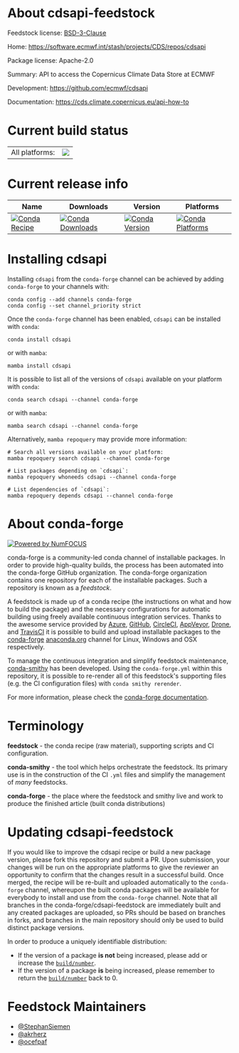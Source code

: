 About cdsapi-feedstock
======================

Feedstock license: [BSD-3-Clause](https://github.com/conda-forge/cdsapi-feedstock/blob/main/LICENSE.txt)

Home: https://software.ecmwf.int/stash/projects/CDS/repos/cdsapi

Package license: Apache-2.0

Summary: API to access the Copernicus Climate Data Store at ECMWF

Development: https://github.com/ecmwf/cdsapi

Documentation: https://cds.climate.copernicus.eu/api-how-to

Current build status
====================


<table><tr><td>All platforms:</td>
    <td>
      <a href="https://dev.azure.com/conda-forge/feedstock-builds/_build/latest?definitionId=6153&branchName=main">
        <img src="https://dev.azure.com/conda-forge/feedstock-builds/_apis/build/status/cdsapi-feedstock?branchName=main">
      </a>
    </td>
  </tr>
</table>

Current release info
====================

| Name | Downloads | Version | Platforms |
| --- | --- | --- | --- |
| [![Conda Recipe](https://img.shields.io/badge/recipe-cdsapi-green.svg)](https://anaconda.org/conda-forge/cdsapi) | [![Conda Downloads](https://img.shields.io/conda/dn/conda-forge/cdsapi.svg)](https://anaconda.org/conda-forge/cdsapi) | [![Conda Version](https://img.shields.io/conda/vn/conda-forge/cdsapi.svg)](https://anaconda.org/conda-forge/cdsapi) | [![Conda Platforms](https://img.shields.io/conda/pn/conda-forge/cdsapi.svg)](https://anaconda.org/conda-forge/cdsapi) |

Installing cdsapi
=================

Installing `cdsapi` from the `conda-forge` channel can be achieved by adding `conda-forge` to your channels with:

```
conda config --add channels conda-forge
conda config --set channel_priority strict
```

Once the `conda-forge` channel has been enabled, `cdsapi` can be installed with `conda`:

```
conda install cdsapi
```

or with `mamba`:

```
mamba install cdsapi
```

It is possible to list all of the versions of `cdsapi` available on your platform with `conda`:

```
conda search cdsapi --channel conda-forge
```

or with `mamba`:

```
mamba search cdsapi --channel conda-forge
```

Alternatively, `mamba repoquery` may provide more information:

```
# Search all versions available on your platform:
mamba repoquery search cdsapi --channel conda-forge

# List packages depending on `cdsapi`:
mamba repoquery whoneeds cdsapi --channel conda-forge

# List dependencies of `cdsapi`:
mamba repoquery depends cdsapi --channel conda-forge
```


About conda-forge
=================

[![Powered by
NumFOCUS](https://img.shields.io/badge/powered%20by-NumFOCUS-orange.svg?style=flat&colorA=E1523D&colorB=007D8A)](https://numfocus.org)

conda-forge is a community-led conda channel of installable packages.
In order to provide high-quality builds, the process has been automated into the
conda-forge GitHub organization. The conda-forge organization contains one repository
for each of the installable packages. Such a repository is known as a *feedstock*.

A feedstock is made up of a conda recipe (the instructions on what and how to build
the package) and the necessary configurations for automatic building using freely
available continuous integration services. Thanks to the awesome service provided by
[Azure](https://azure.microsoft.com/en-us/services/devops/), [GitHub](https://github.com/),
[CircleCI](https://circleci.com/), [AppVeyor](https://www.appveyor.com/),
[Drone](https://cloud.drone.io/welcome), and [TravisCI](https://travis-ci.com/)
it is possible to build and upload installable packages to the
[conda-forge](https://anaconda.org/conda-forge) [anaconda.org](https://anaconda.org/)
channel for Linux, Windows and OSX respectively.

To manage the continuous integration and simplify feedstock maintenance,
[conda-smithy](https://github.com/conda-forge/conda-smithy) has been developed.
Using the ``conda-forge.yml`` within this repository, it is possible to re-render all of
this feedstock's supporting files (e.g. the CI configuration files) with ``conda smithy rerender``.

For more information, please check the [conda-forge documentation](https://conda-forge.org/docs/).

Terminology
===========

**feedstock** - the conda recipe (raw material), supporting scripts and CI configuration.

**conda-smithy** - the tool which helps orchestrate the feedstock.
                   Its primary use is in the construction of the CI ``.yml`` files
                   and simplify the management of *many* feedstocks.

**conda-forge** - the place where the feedstock and smithy live and work to
                  produce the finished article (built conda distributions)


Updating cdsapi-feedstock
=========================

If you would like to improve the cdsapi recipe or build a new
package version, please fork this repository and submit a PR. Upon submission,
your changes will be run on the appropriate platforms to give the reviewer an
opportunity to confirm that the changes result in a successful build. Once
merged, the recipe will be re-built and uploaded automatically to the
`conda-forge` channel, whereupon the built conda packages will be available for
everybody to install and use from the `conda-forge` channel.
Note that all branches in the conda-forge/cdsapi-feedstock are
immediately built and any created packages are uploaded, so PRs should be based
on branches in forks, and branches in the main repository should only be used to
build distinct package versions.

In order to produce a uniquely identifiable distribution:
 * If the version of a package **is not** being increased, please add or increase
   the [``build/number``](https://docs.conda.io/projects/conda-build/en/latest/resources/define-metadata.html#build-number-and-string).
 * If the version of a package **is** being increased, please remember to return
   the [``build/number``](https://docs.conda.io/projects/conda-build/en/latest/resources/define-metadata.html#build-number-and-string)
   back to 0.

Feedstock Maintainers
=====================

* [@StephanSiemen](https://github.com/StephanSiemen/)
* [@akrherz](https://github.com/akrherz/)
* [@ocefpaf](https://github.com/ocefpaf/)

